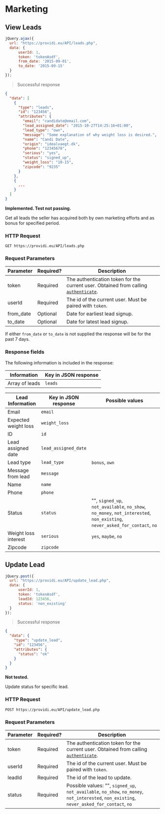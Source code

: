 # Marketing

## View Leads
```js
jQuery.ajax({
  url: "https://providi.eu/API/leads.php",
  data: {
      userId: 1,
      token: 'tokenAsdf',
      from_date: '2015-09-01',
      to_date: '2015-09-15'
  }
});
```

> Successful response

```json
{
  "data": [
    {
      "type": "leads",
      "id": "123456",
      "attributes": {
        "email": "candidate@email.com",
        "lead_assigned_date": "2015-10-27T14:25:16+01:00",
        "lead_type": "own",
        "message": "Some explanation of why weight loss is desired.",
        "name": "Candi Date",
        "origin": "idealvaegt.dk",
        "phone": "12345678",
        "serious": "yes",
        "status": "signed_up",
        "weight_loss": "10-15",
        "zipcode": "9235"
      }
    },
    {
      ...
    }
  ]
}
```

<aside class="warning">
  <strong>Implemented. Test not passing.</strong>
</aside>

Get all leads the seller has acquired both by own marketing efforts and as bonus for specified period.

### HTTP Request
`GET https://providi.eu/API/leads.php`

### Request Parameters
Parameter | Required? | Description
--------- | --------- | -----------
token     | Required  | The authentication token for the current user. Obtained from calling [`authenticate`](#authentication).
userId    | Required  | The id of the current user. Must be paired with `token`.
from_date | Optional  | Date for earliest lead signup.
to_date   | Optional  | Date for latest lead signup.

If either `from_date` or `to_date` is not supplied the response will be for the past 7 days.

### Response fields
The following information is included in the response:

| Information       | Key in JSON response |
| ----------------- | -------------------- |
| Array of leads    | `leads`              |


| Lead Information     | Key in JSON response | Possible values
| -------------------- | -------------------- | ---------------
| Email                | `email`              |
| Expected weight loss | `weight_loss`        |
| ID                   | `id`                 |
| Lead assigned date   | `lead_assigned_date` |
| Lead type            | `lead_type`          | `bonus`, `own`
| Message from lead    | `message`            |
| Name                 | `name`               |
| Phone                | `phone`              |
| Status               | `status`             | "", `signed_up`, `not_available`, `no_show`, `no_money`, `not_interested`, `non_existing`, `never_asked_for_contact`, `no`
| Weight loss interest | `serious`            | `yes`, `maybe`, `no`
| Zipcode              | `zipcode`            |


## Update Lead
```js
jQuery.post({
  url: "https://providi.eu/API/update_lead.php",
  data: {
      userId: 1,
      token: 'tokenAsdf',
      leadId: 123456,
      status: 'non_existing'
  }
});
```

> Successful response

```json
{
  "data": {
    "type": "update_lead",
    "id": "123456",
    "attributes": {
      "status": "ok"
    }
  }
}
```

<aside class="warning">
  <strong>Not tested.</strong>
</aside>

Update status for specific lead.

### HTTP Request
`POST https://providi.eu/API/update_lead.php`

### Request Parameters
Parameter | Required? | Description
--------- | --------- | -----------
token     | Required  | The authentication token for the current user. Obtained from calling [`authenticate`](#authentication).
userId    | Required  | The id of the current user. Must be paired with `token`.
leadId    | Required  | The id of the lead to update.
status    | Required  | Possible values: "", `signed_up`, `not_available`, `no_show`, `no_money`, `not_interested`, `non_existing`, `never_asked_for_contact`, `no`

